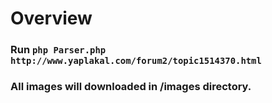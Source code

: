 # Overview

### Run `php Parser.php http://www.yaplakal.com/forum2/topic1514370.html`

### All images will downloaded in /images directory.
